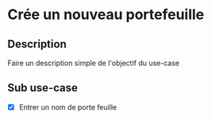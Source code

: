 # Crée un nouveau portefeuille


## Description
Faire un description simple de l'objectif du use-case

## Sub use-case

- [X] Entrer un nom de porte feuille
